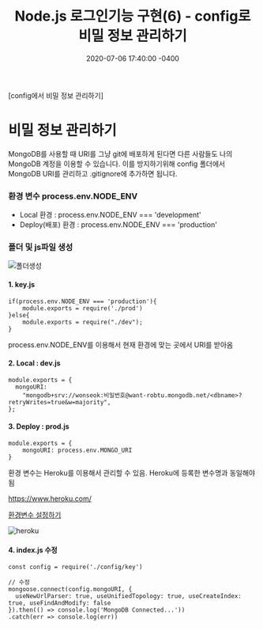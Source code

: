 ﻿---
title: "Node.js 로그인기능 구현(6) - config로 비밀 정보 관리하기"
date: 2020-07-06 17:40:00 -0400
categories: Study
---

[config에서 비밀 정보 관리하기]



# 비밀 정보 관리하기

MongoDB를 사용할 때 URI를 그냥 git에 배포하게 된다면 다른 사람들도 나의 MongoDB 계정을 이용할 수 있습니다. 이를 방지하기위해 config 폴더에서 MongoDB URI를 관리하고 .gitignore에 추가하면 됩니다.



### 환경 변수 process.env.NODE_ENV 

- Local 환경 :  process.env.NODE_ENV === 'development'
- Deploy(배포) 환경 : process.env.NODE_ENV === 'production'



### 폴더 및 js파일 생성



![폴더생성](../../assets/images/study/node6/폴더생성.PNG)



#### 1. key.js

```
if(process.env.NODE_ENV === 'production'){
    module.exports = require('./prod')
}else{
    module.exports = require("./dev");
}
```

process.env.NODE_ENV를 이용해서 현재 환경에 맞는 곳에서 URI를 받아옴



#### 2. Local : dev.js

```
module.exports = {
  mongoURI:
    "mongodb+srv://wonseok:비밀번호@want-robtu.mongodb.net/<dbname>?retryWrites=true&w=majority",
};
```



#### 3. Deploy : prod.js

```
module.exports = {
    mongoURI: process.env.MONGO_URI
}
```

환경 변수는 Heroku를 이용해서 관리할 수 있음. Heroku에 등록한 변수명과 동일해야됨

https://www.heroku.com/

[환경변수 설정하기](https://github.com/woowahan-hee-three/woowa-reservation/wiki/heroku-환경-변수-설정하기)

![heroku](../../assets/images/study/node6/heroku.PNG)



#### 4. index.js 수정

```
const config = require('./config/key')

// 수정
mongoose.connect(config.mongoURI, {
  useNewUrlParser: true, useUnifiedTopology: true, useCreateIndex: true, useFindAndModify: false
}).then(() => console.log('MongoDB Connected...'))
.catch(err => console.log(err))
```


